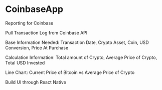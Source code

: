 # CoinbaseApp
Reporting for Coinbase

Pull Transaction Log from Coinbase API
  
  Base Information Needed:
  Transaction Date,
  Crypto Asset,
  Coin,
  USD Conversion,
  Price At Purchase
  
  Calculation Information:
  Total amount of Crypto,
  Average Price of Crypto,
  Total USD Invested
  
  Line Chart:
  Current Price of Bitcoin vs Average Price of Crypto

  
Build UI through React Native
